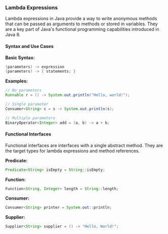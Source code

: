 ### Lambda Expressions

Lambda expressions in Java provide a way to write anonymous methods that can be passed as arguments to methods or stored in variables. They are a key part of Java's functional programming capabilities introduced in Java 8.

#### Syntax and Use Cases

**Basic Syntax:**

```java
(parameters) -> expression
(parameters) -> { statements; }
```

**Examples:**

```java
// No parameters
Runnable r = () -> System.out.println("Hello, world!");

// Single parameter
Consumer<String> c = s -> System.out.println(s);

// Multiple parameters
BinaryOperator<Integer> add = (a, b) -> a + b;
```

#### Functional Interfaces

Functional interfaces are interfaces with a single abstract method. They are the target types for lambda expressions and method references.

**Predicate:**

```java
Predicate<String> isEmpty = String::isEmpty;
```

**Function:**

```java
Function<String, Integer> length = String::length;
```

**Consumer:**

```java
Consumer<String> printer = System.out::println;
```

**Supplier:**

```java
Supplier<String> supplier = () -> "Hello, World!";
```
